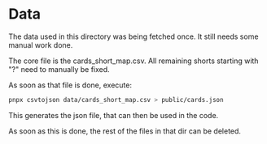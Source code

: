 # Data

The data used in this directory was being fetched once. It still needs some manual work done.

The core file is the cards_short_map.csv.
All remaining shorts starting with "?" need to manually be fixed.

As soon as that file is done, execute:

```bash
pnpx csvtojson data/cards_short_map.csv > public/cards.json
```

This generates the json file, that can then be used in the code.

As soon as this is done, the rest of the files in that dir can be deleted.
